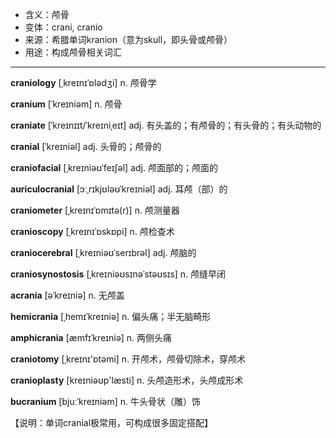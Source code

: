 - <span class="definition">含义：颅骨</span>
- <span class="definition">变体：crani, cranio</span>
- <span class="definition">来源：希腊单词kranion（意为skull，即头骨或颅骨）</span>
- <span class="definition">用途：构成颅骨相关词汇</span>


---


<span class="vocabulary">**craniology**</span> [ˌkreɪnɪˈɒlədʒi] n. 颅骨学

<span class="vocabulary">**cranium**</span> [ˈkreɪniəm] n. 颅骨

<span class="vocabulary">**craniate**</span> [ˈkreɪnɪɪt/ˈkreɪniˌeɪt] adj. 有头盖的；有颅骨的；有头骨的；有头动物的 

<span class="vocabulary">**cranial**</span> [ˈkreɪniəl] adj. 头骨的；颅骨的

<span class="vocabulary">**craniofacial**</span> [ˌkreɪniəʊˈfeɪʃəl] adj. 颅面部的；颅面的

<span class="vocabulary">**auriculocranial**</span> [ɔːˌrɪkjʊləʊˈkreɪniəl] adj. 耳颅（部）的

<span class="vocabulary">**craniometer**</span> [ˌkreɪnɪˈɒmɪtə(r)] n. 颅测量器

<span class="vocabulary">**cranioscopy**</span> [ˌkreɪnɪˈɒskɒpi] n. 颅检查术

<span class="vocabulary">**craniocerebral**</span> [ˌkreɪniəʊˈserɪbrəl] adj. 颅脑的

<span class="vocabulary">**craniosynostosis**</span> [ˌkreɪniəʊsɪnəˈstəʊsɪs] n. 颅缝早闭

<span class="vocabulary">**acrania**</span> [əˈkreɪniə] n. 无颅盖

<span class="vocabulary">**hemicrania**</span> [ˌhemɪˈkreɪniə] n. 偏头痛；半无脑畸形

<span class="vocabulary">**amphicrania**</span> [æmfɪˈkreɪniə] n. 两侧头痛

<span class="vocabulary">**craniotomy**</span> [ˌkreɪnɪ'ɒtəmi] n. 开颅术，颅骨切除术，穿颅术

<span class="vocabulary">**cranioplasty**</span> [kreɪniəʊp'læsti] n. 头颅造形术，头颅成形术

<span class="vocabulary">**bucranium**</span> [bjuːˈkreɪniəm] n. 牛头骨状（雕）饰

【说明：单词cranial极常用，可构成很多固定搭配】